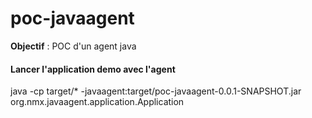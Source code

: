 # poc-javaagent

**Objectif** : POC d'un agent java

#### Lancer l'application demo avec l'agent

java -cp target/* -javaagent:target/poc-javaagent-0.0.1-SNAPSHOT.jar  org.nmx.javaagent.application.Application

